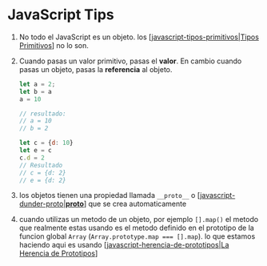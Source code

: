 # JavaScript Tips

1. No todo el JavaScript es un objeto. los [[javascript-tipos-primitivos|Tipos Primitivos]] no lo son.
2. Cuando pasas un valor primitivo, pasas el **valor**. En cambio cuando pasas un objeto, pasas la **referencia** al objeto.

    ```js
    let a = 2;
    let b = a
    a = 10

    // resultado:
    // a = 10
    // b = 2

    let c = {d: 10}
    let e = c
    c.d = 2
    // Resultado
    // c = {d: 2}
    // e = {d: 2}
    ```

3. los objetos tienen una propiedad llamada `__proto__` o [[javascript-dunder-proto|__proto__]] que se crea automaticamente
4. cuando utilizas un metodo de un objeto, por ejemplo `[].map()` el metodo que realmente estas usando es el metodo definido en el prototipo de la funcion global `Array` (`Array.prototype.map === [].map`). lo que estamos haciendo aqui es usando [[javascript-herencia-de-prototipos|La Herencia de Prototipos]]


[//begin]: # "Autogenerated link references for markdown compatibility"
[javascript-tipos-primitivos|Tipos Primitivos]: javascript-tipos-primitivos "Tipos Primitivos"
[javascript-dunder-proto|__proto__]: javascript-dunder-proto "Dunder proto"
[javascript-herencia-de-prototipos|La Herencia de Prototipos]: javascript-herencia-de-prototipos "Herencia de Prototipos"
[//end]: # "Autogenerated link references"